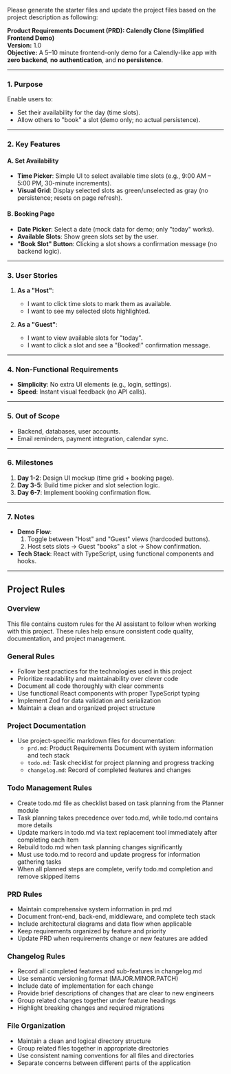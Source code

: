 Please generate the starter files and update the project files based on the project description as following: 

**Product Requirements Document (PRD): Calendly Clone (Simplified Frontend Demo)**  
**Version:** 1.0  
**Objective:** A 5–10 minute frontend-only demo for a Calendly-like app with **zero backend**, **no authentication**, and **no persistence**.  

---

### **1. Purpose**  
Enable users to:  
- Set their availability for the day (time slots).  
- Allow others to "book" a slot (demo only; no actual persistence).  

---

### **2. Key Features**  
#### **A. Set Availability**  
- **Time Picker**: Simple UI to select available time slots (e.g., 9:00 AM – 5:00 PM, 30-minute increments).  
- **Visual Grid**: Display selected slots as green/unselected as gray (no persistence; resets on page refresh).  

#### **B. Booking Page**  
- **Date Picker**: Select a date (mock data for demo; only "today" works).  
- **Available Slots**: Show green slots set by the user.  
- **"Book Slot" Button**: Clicking a slot shows a confirmation message (no backend logic).  

---

### **3. User Stories**  
1. **As a "Host"**:  
   - I want to click time slots to mark them as available.  
   - I want to see my selected slots highlighted.  

2. **As a "Guest"**:  
   - I want to view available slots for "today".  
   - I want to click a slot and see a "Booked!" confirmation message.  

---

### **4. Non-Functional Requirements**  
- **Simplicity**: No extra UI elements (e.g., login, settings).  
- **Speed**: Instant visual feedback (no API calls).  

---

### **5. Out of Scope**  
- Backend, databases, user accounts.  
- Email reminders, payment integration, calendar sync.  

---

### **6. Milestones**  
1. **Day 1-2**: Design UI mockup (time grid + booking page).  
2. **Day 3-5**: Build time picker and slot selection logic.  
3. **Day 6-7**: Implement booking confirmation flow.  

---

### **7. Notes**  
- **Demo Flow**:  
  1. Toggle between "Host" and "Guest" views (hardcoded buttons).  
  2. Host sets slots → Guest "books" a slot → Show confirmation.  
- **Tech Stack**: React with TypeScript, using functional components and hooks.

---

## Project Rules

### Overview
This file contains custom rules for the AI assistant to follow when working with this project. These rules help ensure consistent code quality, documentation, and project management.

### General Rules
- Follow best practices for the technologies used in this project
- Prioritize readability and maintainability over clever code
- Document all code thoroughly with clear comments
- Use functional React components with proper TypeScript typing
- Implement Zod for data validation and serialization
- Maintain a clean and organized project structure

### Project Documentation
- Use project-specific markdown files for documentation:
  - `prd.md`: Product Requirements Document with system information and tech stack
  - `todo.md`: Task checklist for project planning and progress tracking
  - `changelog.md`: Record of completed features and changes

### Todo Management Rules
- Create todo.md file as checklist based on task planning from the Planner module
- Task planning takes precedence over todo.md, while todo.md contains more details
- Update markers in todo.md via text replacement tool immediately after completing each item
- Rebuild todo.md when task planning changes significantly
- Must use todo.md to record and update progress for information gathering tasks
- When all planned steps are complete, verify todo.md completion and remove skipped items

### PRD Rules
- Maintain comprehensive system information in prd.md
- Document front-end, back-end, middleware, and complete tech stack
- Include architectural diagrams and data flow when applicable
- Keep requirements organized by feature and priority
- Update PRD when requirements change or new features are added

### Changelog Rules
- Record all completed features and sub-features in changelog.md
- Use semantic versioning format (MAJOR.MINOR.PATCH)
- Include date of implementation for each change
- Provide brief descriptions of changes that are clear to new engineers
- Group related changes together under feature headings
- Highlight breaking changes and required migrations

### File Organization
- Maintain a clean and logical directory structure
- Group related files together in appropriate directories
- Use consistent naming conventions for all files and directories
- Separate concerns between different parts of the application 
```

